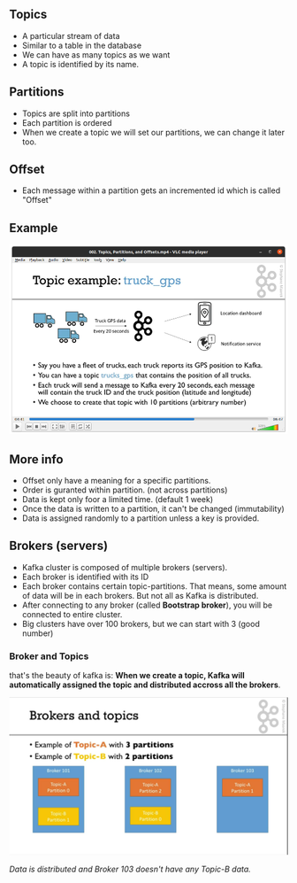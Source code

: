 ## Topics

* A particular stream of data
* Similar to a table in the database
* We can have as many topics as we want
* A topic is identified by its name.

## Partitions
* Topics are split into partitions
* Each partition is ordered
* When we create a topic we will set our partitions, we can change it later too. 

## Offset
* Each message within a partition gets an incremented id which is called "Offset"

## Example
![topic_example](topic_example.png)

## More info

* Offset only have a meaning for a specific partitions.
* Order is guranted within partition. (not across partitions)
* Data is kept only foor a limited time. (default 1 week)
* Once the data is written to a partition, it can't be changed (immutability)
* Data is assigned randomly to a partition unless a key is provided.


## Brokers (servers)
* Kafka cluster is composed of multiple brokers (servers).
* Each broker is identified with its ID
* Each broker contains certain topic-partitions. That means, some amount of data will be in each brokers. But not all as Kafka is distributed. 
* After connecting to any broker (called **Bootstrap broker**), you will be connected to entire cluster.
* Big clusters have over 100 brokers, but we can start with 3 (good number)

### Broker and Topics

that's the beauty of kafka is:
**When we create a topic, Kafka will automatically assigned the topic and distributed accross all the brokers**. 

![ef](broker_topic-paritions.png)

*Data is distributed and Broker 103 doesn't have any Topic-B data.*